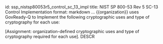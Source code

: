 id: ssp_nistsp80053r5_control_sc_13_impl
title: NIST SP 800-53 Rev 5 SC-13 Control Implementation
format: markdown
...
{{organization}} uses GovReady-Q to        Implement the following cryptographic uses and type of cryptography for each use:

[Assignment: organization-defined cryptographic uses and type of cryptography required for each use].
 DESCR
